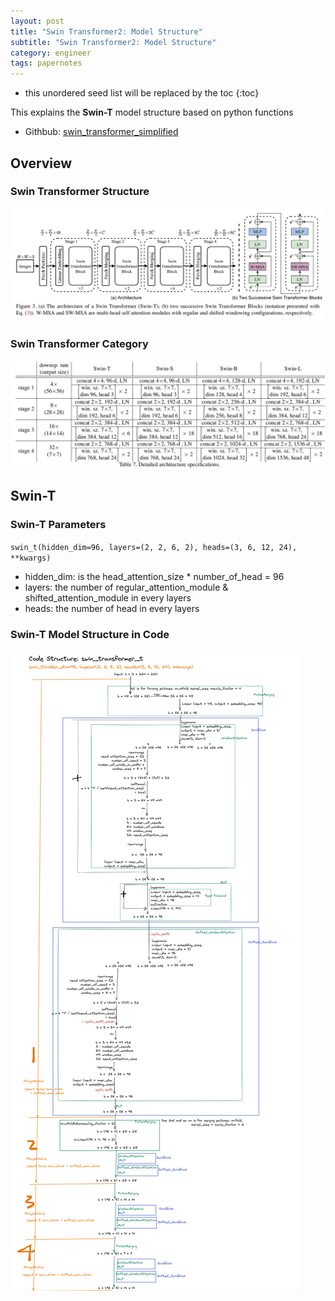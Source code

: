 ```yaml
---
layout: post
title: "Swin Transformer2: Model Structure"
subtitle: "Swin Transformer2: Model Structure"
category: engineer 
tags: papernotes 
---
```


<!--more-->

* this unordered seed list will be replaced by the toc
{:toc}

This explains the **Swin-T** model structure based on python functions 

- Githbub: [swin_transformer_simplified](https://github.com/veraz00/swin_transformer_simplified.git)

## Overview 
### Swin Transformer Structure
![](/assets/img/2023-04-24/paper_overall_architecture.png)

### Swin Transformer Category
![](/assets/img/2023-04-24/multi_architecture.png)


## Swin-T

### Swin-T Parameters
`swin_t(hidden_dim=96, layers=(2, 2, 6, 2), heads=(3, 6, 12, 24), **kwargs)`
- hidden_dim: is the head_attention_size * number_of_head = 96
- layers: the number of regular_attention_module & shifted_attention_module in every layers
- heads: the number of head in every layers

### Swin-T Model Structure in Code
![](/assets/img/2023-04-24/code_structure_resized.png)
